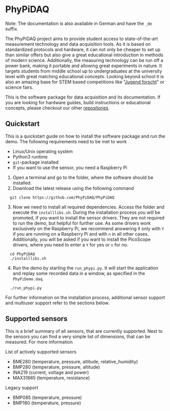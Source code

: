 # PhyPiDAQ

Note: The documentation is also available in German and have the `_de` suffix.

The PhyPiDAQ project aims to provide student access to state-of-the-art measurement technology and data acquisition 
tools. As it is based on standardized protocols and hardware, it can not only be cheaper to set up than similar offers 
but also give a great educational introduction in methods of modern science. Additionally, the measuring technology 
can be run off a power bank, making it portable and allowing great experiments in nature. It targets students from 
middle school up to undergraduates at the university level with great matching educational concepts. Looking beyond 
school it is also an amazing base for STEM based competitions like 
"[Jugend forscht](https://www.jugend-forscht.de/information-in-english.html)" or science fairs.     

This is the software package for data acquisition and its documentation. If you are looking for hardware guides, build 
instructions or educational concepts, please checkout our other [repositories](https://github.com/PhyPiDAQ).

## Quickstart
This is a quickstart guide on how to install the software package and run the demo. 
The following requirements need to be met to work 
 - Linux/Unix operating system
 - Python3 runtime
 - `git`-package installed
 - If you want to use the sensor, you need a Raspberry Pi

1. Open a terminal and go to the folder, where the software should be installed.
2. Download the latest release using the following command
```shell
  git clone https://github.com/PhyPiDAQ/PhyPiDAQ
```
3. Now we need to install all required dependencies. Access the folder and execute the `installlibs.sh`. During the 
   installation process you will be promoted, if you want to install the sensor drivers. They are not required to run 
   the demo, but helpful for further use. As some drivers work exclusively on the Raspberry Pi, we recommend answering 
   it only with `Y` if you are running on a Raspberry Pi and with `n` in all other cases. 
   Additionally, you will be asked if you want to install the PicoScope drivers, where you need to enter a `Y` for yes 
   or `n` for no.
```shell
  cd PhyPiDAQ
  ./installlibs.sh
```
4. Run the demo by starting the `run_phypi.py`. It will start the application and replay some recorded data in a window,
   as specified in the `PhyPiDemo.daq`.
```shell
  ./run_phypi.py
```   

For further information on the installation process, additional sensor support and multiuser support refer to the 
sections below. 

## Supported sensors
This is a brief summary of all sensors, that are currently supported. Next to the sensors you can find a very simple 
list of dimensions, that can be measured. For more information  

List of actively supported sensors

- BME280 (temperature, pressure, altitude, relative_humidity)
- BMP280 (temperature, pressure, altitude)
- INA219 (current, voltage and power)
- MAX31865 (temperature, resistance)

Legacy support
- BMP085 (temperature, pressure)
- BMP180 (temperature, pressure)
